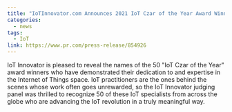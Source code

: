 ```yaml
---
title: "IoTInnovator.com Announces 2021 IoT Czar of the Year Award Winners"
categories:
  - news
tags:
  - IoT
link: https://www.pr.com/press-release/854926
---
```


IoT Innovator is pleased to reveal the names of the 50 "IoT Czar of the Year" award winners who have demonstrated their dedication to and expertise in the Internet of Things space. IoT practitioners are the ones behind the scenes whose work often goes unrewarded, so the IoT Innovator judging panel was thrilled to recognize 50 of these IoT specialists from across the globe who are advancing the IoT revolution in a truly meaningful way.
